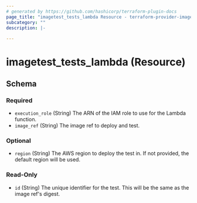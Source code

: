 ```yaml
---
# generated by https://github.com/hashicorp/terraform-plugin-docs
page_title: "imagetest_tests_lambda Resource - terraform-provider-imagetest"
subcategory: ""
description: |-
  
---
```


# imagetest_tests_lambda (Resource)





<!-- schema generated by tfplugindocs -->
## Schema

### Required

- `execution_role` (String) The ARN of the IAM role to use for the Lambda function.
- `image_ref` (String) The image ref to deploy and test.

### Optional

- `region` (String) The AWS region to deploy the test in. If not provided, the default region will be used.

### Read-Only

- `id` (String) The unique identifier for the test. This will be the same as the image ref's digest.
